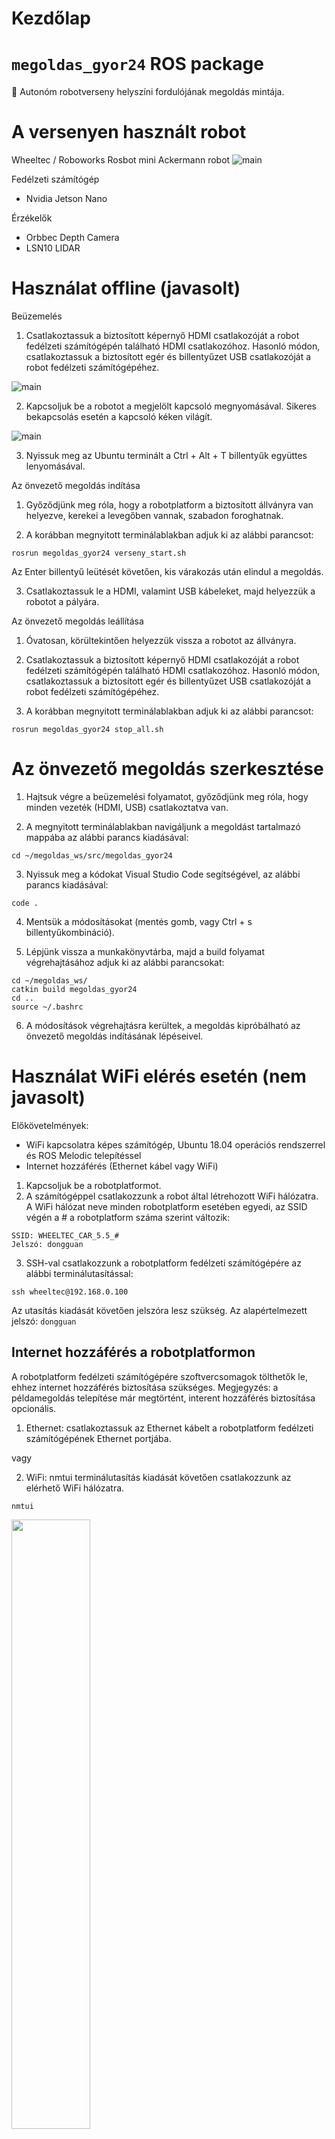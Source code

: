 # Kezdőlap

# `megoldas_gyor24` ROS package
🤖 Autonóm robotverseny helyszíni fordulójának megoldás mintája.

# A versenyen használt robot
Wheeltec / Roboworks Rosbot mini Ackermann robot
![main](etc/wheeltec_roboworks_ack01.png)

Fedélzeti számítógép
- Nvidia Jetson Nano

Érzékelők
- Orbbec Depth Camera
- LSN10 LIDAR

# Használat offline (javasolt)

Beüzemelés

1. Csatlakoztassuk a biztosított képernyő HDMI csatlakozóját a robot fedélzeti számítógépén található HDMI csatlakozóhoz. Hasonló módon, csatlakoztassuk a biztosított egér és billentyűzet USB csatlakozóját a robot fedélzeti számítógépéhez.

![main](etc/wheeltec_connectors.png)

2. Kapcsoljuk be a robotot a megjelölt kapcsoló megnyomásával. Sikeres bekapcsolás esetén a kapcsoló kéken világít.

![main](etc/wheeltec_switch.png#center)

3. Nyissuk meg az Ubuntu terminált a Ctrl + Alt + T billentyűk együttes lenyomásával. 

Az önvezető megoldás indítása

1. Győződjünk meg róla, hogy a robotplatform a biztosított állványra van helyezve, kerekei a levegőben vannak, szabadon foroghatnak. 

2. A korábban megnyitott terminálablakban adjuk ki az alábbi parancsot:

```
rosrun megoldas_gyor24 verseny_start.sh
```
Az Enter billentyű leütését követően, kis várakozás után elindul a megoldás. 

3. Csatlakoztassuk le a HDMI, valamint USB kábeleket, majd helyezzük a robotot a pályára. 

Az önvezető megoldás leállítása

1. Óvatosan, körültekintően helyezzük vissza a robotot az állványra.

2. Csatlakoztassuk a biztosított képernyő HDMI csatlakozóját a robot fedélzeti számítógépén található HDMI csatlakozóhoz. Hasonló módon, csatlakoztassuk a biztosított egér és billentyűzet USB csatlakozóját a robot fedélzeti számítógépéhez.

3. A korábban megnyitott terminálablakban adjuk ki az alábbi parancsot: 
```
rosrun megoldas_gyor24 stop_all.sh
```

# Az önvezető megoldás szerkesztése

1. Hajtsuk végre a beüzemelési folyamatot, győződjünk meg róla, hogy minden vezeték (HDMI, USB) csatlakoztatva van. 

2. A megnyitott terminálablakban navigáljunk a megoldást tartalmazó mappába az alábbi parancs kiadásával: 
```
cd ~/megoldas_ws/src/megoldas_gyor24 
```
3. Nyissuk meg a kódokat Visual Studio Code segítségével, az alábbi parancs kiadásával:
```
code .
```

4. Mentsük a módosításokat (mentés gomb, vagy Ctrl + s billentyűkombináció).

5. Lépjünk vissza a munkakönyvtárba, majd a build folyamat végrehajtásához adjuk ki az alábbi parancsokat: 

```
cd ~/megoldas_ws/ 
catkin build megoldas_gyor24 
cd .. 
source ~/.bashrc 
```
6. A módosítások végrehajtásra kerültek, a megoldás kipróbálható az önvezető megoldás indításának lépéseivel. 


# Használat WiFi elérés esetén (nem javasolt)
Előkövetelmények:
- WiFi kapcsolatra képes számítógép, Ubuntu 18.04 operációs rendszerrel és ROS Melodic telepítéssel
- Internet hozzáférés (Ethernet kábel vagy WiFi)

1. Kapcsoljuk be a robotplatformot. 
2. A számítógéppel csatlakozzunk a robot által létrehozott WiFi hálózatra. A WiFi hálózat neve minden robotplatform esetében egyedi, az SSID végén a # a robotplatform száma szerint változik:
```
SSID: WHEELTEC_CAR_5.5_#
Jelszó: dongguan
```
3. SSH-val csatlakozzunk a robotplatform fedélzeti számítógépére az alábbi terminálutasítással:

```
ssh wheeltec@192.168.0.100
```
Az utasítás kiadását követően jelszóra lesz szükség. Az alapértelmezett jelszó: `dongguan` 

## Internet hozzáférés a robotplatformon

A robotplatform fedélzeti számítógépére szoftvercsomagok tölthetők le, ehhez internet hozzáférés biztosítása szükséges.
Megjegyzés: a példamegoldás telepítése már megtörtént, interent hozzáférés biztosítása opcionális.

1. Ethernet: csatlakoztassuk az Ethernet kábelt a robotplatform fedélzeti számítógépének Ethernet portjába.

vagy

2. WiFi: nmtui terminálutasítás kiadását követően csatlakozzunk az elérhető WiFi hálózatra.
```
nmtui
```

<img src="https://user-images.githubusercontent.com/11504709/160778891-0c06e338-405f-43c6-8aac-928af33c057e.png" width="50%" />


## ROS példamegoldás telepítése

Beüzemelést követően ROS segítségével érhetőek el a robotplatform funkciói. A verseny példamegoldása is ROS által üzemelhető be. A verseny során használt robotok esetében a telepítés már megtörtént, ez a lépés kihagyható! Folytatás: `ROS példamegoldás beüzemelése`.

1. Workspace létrehozása és megoldás telepítése
```
mkdir -p ~/megoldas_ws/src
cd ~/megoldas_ws/
catkin init
cd ~/megoldas_ws/src/
git clone https://github.com/robotverseny/megoldas_zala23
cd ~/megoldas_ws/
catkin build megoldas_zala23
echo "source /home/wheeltec/megoldas_ws/devel/setup.bash" >> ~/.bashrc 
source ~/.bashrc
```
2. `screen` telepítése
```
sudo apt install mc screen
```
# ROS példamegoldás beüzemelése

## Megoldás indítása screen segítségével (javasolt)


```
rosrun megoldas_zala23 verseny_start.sh
```

A `verseny_start.sh` shell script gyszerre több viruális terminalt indít, úgy, mint: `roscore`, `turn_on_wheeltec_robot`, `lsn10_lidar`, `megoldas1.launch`. A megoldás minden komponense az alábbi paranccsal állítható le:
```
rosrun megoldas_zala23 stop_all.sh
```

További kezelés:

- list screen: `screen -ls`
- restore screen:  `screen -r roscore` / `screen -r turn_on_wheeltec_robot` /  `screen -r megoldas1 `
- detach: `Ctrl-a` + `Ctrl-d`

# ROS csatlakozás 

A robotplatform által hirdetett ROS topicok a platformhoz csatlakozó számítógépen is elérhetőek, a `ROS_MASTER_URI` változó megfelelő beállításával:
```
export ROS_MASTER_URI=http://192.168.0.100:11311
```
A változó megfelelő beállítását követően a topicok listázhatóak, Rviz segítségével vizualizálhatóak:
```
rostopic list
```
```
rosrun rviz rviz
```
# Példamegoldás működésének szemléltetése
```
roslaunch megoldas_zala23 rviz1.launch
```

![](etc/left_right01.gif)
![](etc/trajectory01.gif)
![](etc/angles01.svg)

## Megoldás indítása komponensenként

A megoldás komponensenként is elindítható. Ehhez a robotplatform fedélzeti számítógépén négy terminálablakra, és terminálonként az alábbi utasítások kiadására van szükség:

```
roscore
roslaunch turn_on_wheeltec_robot turn_on_wheeltec_robot.launch
roslaunch lsn10 lsn10.launch
roslaunch megoldas_zala23 megoldas1.launch
```

# Kiegészítő információk

## Workspace-ek
```
~/wheeltec_robot/src
~/catkin_workspace/src
~/megoldas_ws/src/
```



## Topic kezelés

```
rostopic hz /scan
rostopic echo /scan -n1
rostopic type /scan
```

```
sensor_msgs/LaserScan
```

## Robotplatform nyelvi beállításai
```
sudo dpkg-reconfigure locales
```

![](etc/locales.png)

`reboot`

## Rosbag kezelése
```
cd ~/rosbags
rosbag record -a -o teszt1
```
```
rsync -avzh --progress wheeltec@192.168.0.100:/home/wheeltec/rosbags/ /mnt/c/bag/wheeltec/
rosbag info teszt1_2023-03-30-12-37-22.bag
rosbag play teszt1_2023-03-30-12-37-22.bag
```



- [További magyarázat](https://github.com/robotverseny/megoldas_zala23/blob/main/etc/explain.ipynb)
- [Verseny kezdőoldal](https://robotverseny.github.io/)


